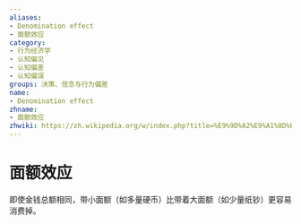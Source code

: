 ```yaml
---
aliases:
- Denomination effect
- 面额效应
category:
- 行为经济学
- 认知偏见
- 认知偏差
- 认知偏误
groups: 决策、信念与行为偏差
name:
- Denomination effect
zhname:
- 面额效应
zhwiki: https://zh.wikipedia.org/w/index.php?title=%E9%9D%A2%E9%A1%8D%E6%95%88%E6%87%89&action=edit&redlink=1
---
```


# 面额效应

即使金钱总额相同，带小面额（如多量硬币）比带着大面额（如少量纸钞）更容易消费掉。
